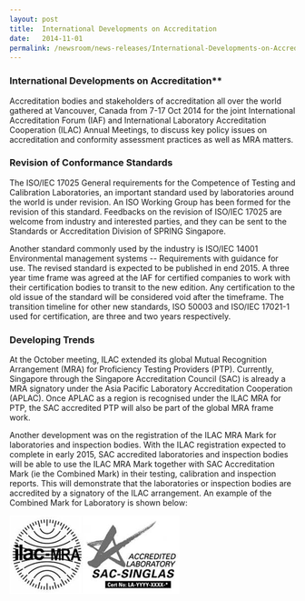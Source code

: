 ```yaml
---
layout: post
title:  International Developments on Accreditation
date:   2014-11-01
permalink: /newsroom/news-releases/International-Developments-on-Accreditation
---
```


### International Developments on Accreditation**

Accreditation bodies and stakeholders of accreditation all over the world gathered at Vancouver, Canada from 7-17 Oct 2014 for the joint International Accreditation Forum (IAF) and International Laboratory Accreditation Cooperation (ILAC) Annual Meetings, to discuss key policy issues on accreditation and conformity assessment practices as well as MRA matters.

### Revision of Conformance Standards

The ISO/IEC 17025 General requirements for the Competence of Testing and Calibration Laboratories, an important standard used by laboratories around the world is under revision. An ISO Working Group has been formed for the revision of this standard.  Feedbacks on the revision of ISO/IEC 17025 are welcome from industry and interested parties, and they can be sent to the Standards or Accreditation Division of SPRING Singapore.  

Another standard commonly used by the industry is ISO/IEC 14001 Environmental management systems -- Requirements with guidance for use. The revised standard is expected to be published in end 2015.  A three year time frame was agreed at the IAF for certified companies to work with their certification bodies to transit to the new edition. Any certification to the old issue of the standard will be considered void after the timeframe.  The transition timeline for other new standards, ISO 50003 and ISO/IEC 17021-1 used for certification, are three and two years respectively.

### Developing Trends

At the October meeting, ILAC extended its global Mutual Recognition Arrangement (MRA) for Proficiency Testing Providers (PTP). Currently, Singapore through the Singapore Accreditation Council (SAC) is already a MRA signatory under the Asia Pacific Laboratory Accreditation Cooperation (APLAC).  Once APLAC as a region is recognised under the ILAC MRA for PTP, the SAC accredited PTP will also be part of the global MRA frame work.

Another development was on the registration of the ILAC MRA Mark for laboratories and inspection bodies. With the ILAC registration expected to complete in early 2015, SAC accredited laboratories and inspection bodies will be able to use the ILAC MRA Mark together with SAC Accreditation Mark (ie the Combined Mark) in their testing, calibration and inspection reports.  This will demonstrate that the laboratories or inspection bodies are accredited by a signatory of the ILAC arrangement. An example of the Combined Mark for Laboratory is shown below:

![ilac-sac-logo](/images/ilac-sac-Logo.png)
